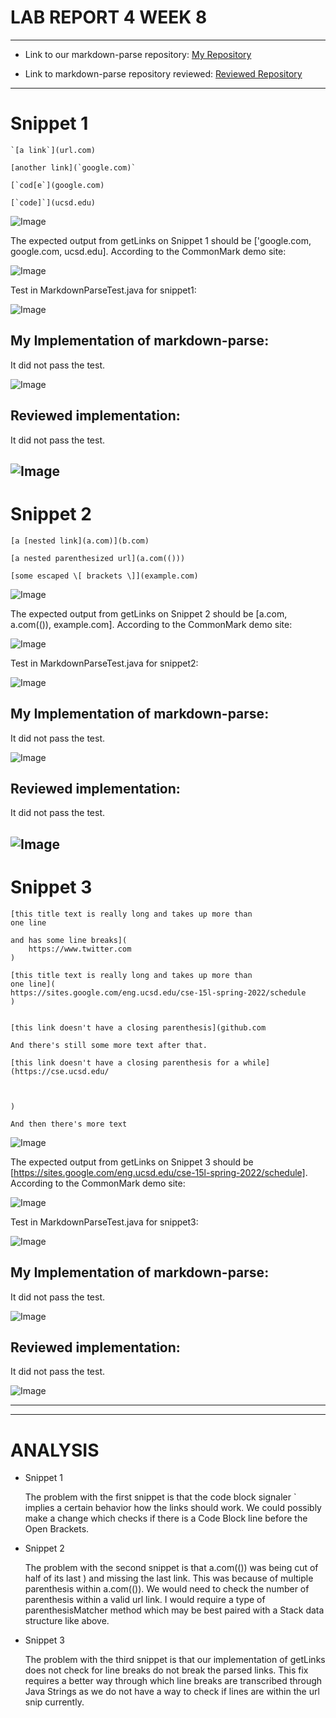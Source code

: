 # LAB REPORT 4 WEEK 8
---------------------------------

- Link to our markdown-parse repository: [My Repository](https://github.com/snehalyutika/cse15l-lab-reports.git)

- Link to markdown-parse repository reviewed: [Reviewed Repository ](https://github.com/astoriama/markdown-parser.git)

---------------------------------

# Snippet 1
```
`[a link`](url.com)

[another link](`google.com)`

[`cod[e`](google.com)

[`code]`](ucsd.edu)
```

![Image](snippet1.png)

The expected output from getLinks on Snippet 1 should be ['google.com, google.com, ucsd.edu]. According to the CommonMark demo site:

![Image](expsnip1.png)

Test in MarkdownParseTest.java for snippet1:

![Image](test1.png)

## My Implementation of markdown-parse: 

It did not pass the test.

![Image](Runningtestsnipsourrepo.png)


## Reviewed implementation: 

It did not pass the test.

![Image](testrevrepo.png)
---------------------------

# Snippet 2
```
[a [nested link](a.com)](b.com)

[a nested parenthesized url](a.com(()))

[some escaped \[ brackets \]](example.com)
```

![Image](snippet2.png)

The expected output from getLinks on Snippet 2 should be [a.com, a.com(()), example.com]. According to the CommonMark demo site:

![Image](expsnip2.png)

Test in MarkdownParseTest.java for snippet2:

![Image](test2.png)

## My Implementation of markdown-parse:

It did not pass the test.

![Image](Runningtestsnipsourrepo.png)

## Reviewed implementation: 

It did not pass the test.

![Image](testrevrepo.png)
--------------------------------

# Snippet 3

```
[this title text is really long and takes up more than 
one line

and has some line breaks](
    https://www.twitter.com
)

[this title text is really long and takes up more than 
one line](
https://sites.google.com/eng.ucsd.edu/cse-15l-spring-2022/schedule
)


[this link doesn't have a closing parenthesis](github.com

And there's still some more text after that.

[this link doesn't have a closing parenthesis for a while](https://cse.ucsd.edu/



)

And then there's more text
```


![Image](snippet3.png)

The expected output from getLinks on Snippet 3 should be [https://sites.google.com/eng.ucsd.edu/cse-15l-spring-2022/schedule]. According to the CommonMark demo site:

![Image](expsnip3.png)

Test in MarkdownParseTest.java for snippet3:

![Image](test3.png)

## My Implementation of markdown-parse:

It did not pass the test.

![Image](Runningtestsnipsourrepo.png)

## Reviewed implementation: 

It did not pass the test.

![Image](testrevrepo.png)

-------------------------------------------------------------
-------------------------------------------------------------

# ANALYSIS
- Snippet 1

    The problem with the first snippet is that the code block signaler ` implies a certain behavior how the links should work. We could possibly make a change which checks if there is a Code Block line before the Open Brackets. 

- Snippet 2

    The problem with the second snippet is that a.com(()) was being cut of half of its last ) and missing the last link. This was because of multiple parenthesis within a.com(()). We would need to check the number of parenthesis within a valid url link. 
    I would require a type of parenthesisMatcher method which may be best paired with a Stack data structure like above.

- Snippet 3

    The problem with the third snippet is that our implementation of getLinks does not check for line breaks do not break the parsed links. This fix requires a better way through which line breaks are transcribed through Java Strings as we do not have a way to check if lines are within the url snip currently.






